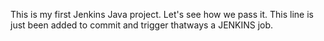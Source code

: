 This is my first Jenkins Java project.
Let's see how we pass it.
This line is just been added to commit and trigger thatways a JENKINS job. 
